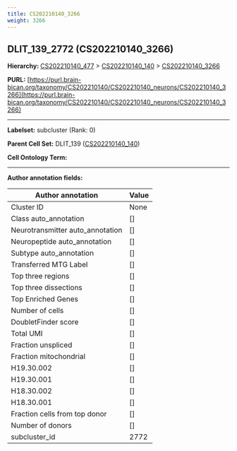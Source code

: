 ```yaml
---
title: CS202210140_3266
weight: 3266
---
```

## DLIT_139_2772 (CS202210140_3266)
<b>Hierarchy: </b>
[CS202210140_477](../CS202210140_477) >
[CS202210140_140](../CS202210140_140) >
[CS202210140_3266](../CS202210140_3266)

**PURL:** [https://purl.brain-bican.org/taxonomy/CS202210140/CS202210140_neurons/CS202210140_3266](https://purl.brain-bican.org/taxonomy/CS202210140/CS202210140_neurons/CS202210140_3266)

---


**Labelset:** subcluster (Rank: 0)

**Parent Cell Set:** DLIT_139 ([CS202210140_140](../CS202210140_140))



**Cell Ontology Term:** 

[MARKER GENES.]: #


---

[TRANSFERRED ANNOTATIONS.]: #


[AUTHOR ANNOTATION FIELDS.]: #


**Author annotation fields:**

| Author annotation | Value |
|-------------------|-------|
|Cluster ID|None|
|Class auto_annotation|[]|
|Neurotransmitter auto_annotation|[]|
|Neuropeptide auto_annotation|[]|
|Subtype auto_annotation|[]|
|Transferred MTG Label|[]|
|Top three regions|[]|
|Top three dissections|[]|
|Top Enriched Genes|[]|
|Number of cells|[]|
|DoubletFinder score|[]|
|Total UMI|[]|
|Fraction unspliced|[]|
|Fraction mitochondrial|[]|
|H19.30.002|[]|
|H19.30.001|[]|
|H18.30.002|[]|
|H18.30.001|[]|
|Fraction cells from top donor|[]|
|Number of donors|[]|
|subcluster_id|2772|
